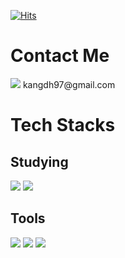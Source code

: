 [![Hits](https://hits.seeyoufarm.com/api/count/incr/badge.svg?url=https%3A%2F%2Fgithub.com%2Fcodesparrow12&count_bg=%2379C83D&title_bg=%23555555&icon=github.svg&icon_color=%23FFFFFF&title=hits&edge_flat=false)](https://hits.seeyoufarm.com)

# Contact Me
<img src="https://img.shields.io/badge/Gmail-EA4335?style=flat-square&logo=Gmail&logoColor=white"/> 
kangdh97@gmail.com


# Tech Stacks

## Studying
<img src="https://img.shields.io/badge/Swift-F05138?style=flat-square&logo=swift&logoColor=white"/> <img src="https://img.shields.io/badge/HTML5-E34F26?style=flat-square&logo=html5&logoColor=white"/>


## Tools
<img src="https://img.shields.io/badge/VSCode-007ACC?style=flat-square&logo=visualstudiocode&logoColor=white"/> <img src="https://img.shields.io/badge/GitHub-181717?style=flat-square&logo=github&logoColor=white"/> <img src="https://img.shields.io/badge/Xcode-147EFB?style=flat-square&logo=Xcode&logoColor=white"/>
